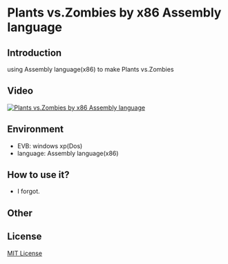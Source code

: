 # Plants vs.Zombies by x86 Assembly language
## Introduction
  using Assembly language(x86) to make Plants vs.Zombies
## Video
  [![Plants vs.Zombies by x86 Assembly language](https://i.imgur.com/uxiMqKP.png)](https://youtu.be/6KKGQbUG51k)
## Environment
  - EVB:  windows xp(Dos)   
  - language: Assembly language(x86)
## How to use it?
  - I forgot.
## Other

## License
[MIT License](https://opensource.org/licenses/MIT)
